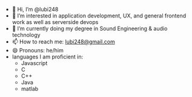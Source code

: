 - 👋 Hi, I’m @lubi248
- 👀 I’m interested in application development, UX, and general frontend work as well as serverside devops
- 🌱 I’m currently doing my degree in Sound Engineering & audio technology
- 📫 How to reach me: lubi248@gmail.com
- 😄 Pronouns: he/him
- languages I am proficient in:
    - Javascript
    - C
    - C++
    - Java
    - matlab 
      
